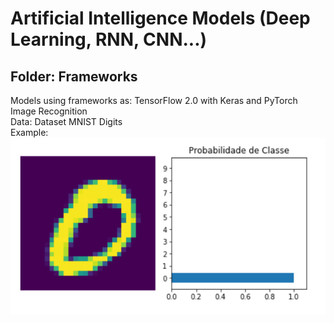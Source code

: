 # Artificial Intelligence Models (Deep Learning, RNN, CNN...)

## Folder: Frameworks
Models using frameworks as: TensorFlow 2.0 with Keras and PyTorch <br/>
Image Recognition <br/>
Data: Dataset MNIST Digits <br/>
Example:
<img src="./images/PyTorch.png">
